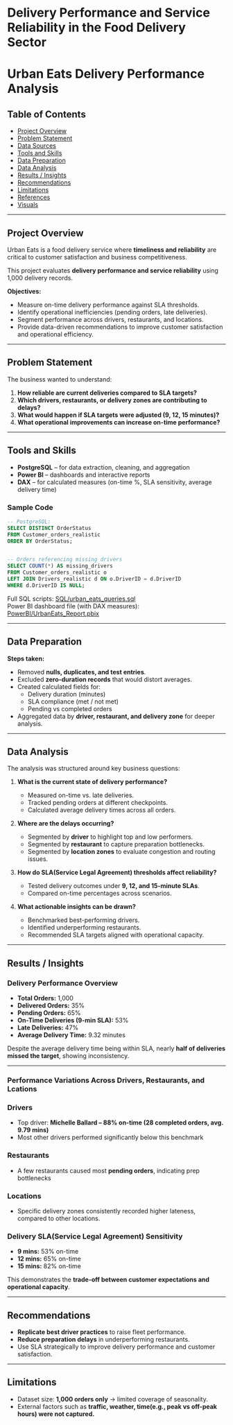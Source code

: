 # Delivery Performance and Service Reliability in the Food Delivery Sector
# Urban Eats Delivery Performance Analysis

## Table of Contents
- [Project Overview](#project-overview)
- [Problem Statement](#problem-statement)
- [Data Sources](#data-sources)
- [Tools and Skills](#tools-and-skills)
- [Data Preparation](#data-preparation)
- [Data Analysis](#data-analysis)
- [Results / Insights](#results--insights)
- [Recommendations](#recommendations)
- [Limitations](#limitations)
- [References](#references)
- [Visuals](#visuals)

---

## Project Overview
Urban Eats is a food delivery service where **timeliness and reliability** are critical to customer satisfaction and business competitiveness.  

This project evaluates **delivery performance and service reliability** using 1,000 delivery records.  

**Objectives:**
- Measure on-time delivery performance against SLA thresholds.  
- Identify operational inefficiencies (pending orders, late deliveries).  
- Segment performance across drivers, restaurants, and locations.  
- Provide data-driven recommendations to improve customer satisfaction and operational efficiency.  

---

## Problem Statement
The business wanted to understand:  
1. **How reliable are current deliveries compared to SLA targets?**  
2. **Which drivers, restaurants, or delivery zones are contributing to delays?**  
3. **What would happen if SLA targets were adjusted (9, 12, 15 minutes)?**  
4. **What operational improvements can increase on-time performance?**  

---

## Tools and Skills
- **PostgreSQL** – for data extraction, cleaning, and aggregation  
- **Power BI** – dashboards and interactive reports  
- **DAX** – for calculated measures (on-time %, SLA sensitivity, average delivery time)  

### Sample Code

```sql
-- PostgreSQL:
SELECT DISTINCT OrderStatus
FROM Customer_orders_realistic
ORDER BY OrderStatus;


-- Orders referencing missing drivers
SELECT COUNT(*) AS missing_drivers
FROM Customer_orders_realistic o
LEFT JOIN Drivers_realistic d ON o.DriverID = d.DriverID
WHERE d.DriverID IS NULL;

```
 Full SQL scripts: [SQL/urban_eats_queries.sql](SQL/urban_eats_queries.sql)  
 Power BI dashboard file (with DAX measures): [PowerBI/UrbanEats_Report.pbix](PowerBI/UrbanEats_Report.pbix)  

---

## Data Preparation
**Steps taken:**
- Removed **nulls, duplicates, and test entries**.  
- Excluded **zero-duration records** that would distort averages.  
- Created calculated fields for:  
  - Delivery duration (minutes)  
  - SLA compliance (met / not met)  
  - Pending vs completed orders  
- Aggregated data by **driver, restaurant, and delivery zone** for deeper analysis.  

---

## Data Analysis
The analysis was structured around key business questions:

1. **What is the current state of delivery performance?**  
   - Measured on-time vs. late deliveries.  
   - Tracked pending orders at different checkpoints.  
   - Calculated average delivery times across all orders.  

2. **Where are the delays occurring?**  
   - Segmented by **driver** to highlight top and low performers.  
   - Segmented by **restaurant** to capture preparation bottlenecks.  
   - Segmented by **location zones** to evaluate congestion and routing issues.  

3. **How do SLA(Service Legal Agreement) thresholds affect reliability?**  
   - Tested delivery outcomes under **9, 12, and 15-minute SLAs**.  
   - Compared on-time percentages across scenarios.  

4. **What actionable insights can be drawn?**  
   - Benchmarked best-performing drivers.  
   - Identified underperforming restaurants.  
   - Recommended SLA targets aligned with operational capacity.  

---

## Results / Insights

### Delivery Performance Overview
- **Total Orders:** 1,000  
- **Delivered Orders:** 35%  
- **Pending Orders:** 65%  
- **On-Time Deliveries (9-min SLA):** 53%  
- **Late Deliveries:** 47%  
- **Average Delivery Time:** 9.32 minutes  

Despite the average delivery time being within SLA, nearly **half of deliveries missed the target**, showing inconsistency.  

---

### Performance Variations Across Drivers, Restaurants, and Lcations

### Drivers
- Top driver: **Michelle Ballard – 88% on-time (28 completed orders, avg. 9.79 mins)**  
- Most other drivers performed significantly below this benchmark  

### Restaurants
- A few restaurants caused most **pending orders**, indicating prep bottlenecks  

### Locations
- Specific delivery zones consistently recorded higher lateness, compared to other locations.  

### Delivery SLA(Service Legal Agreement) Sensitivity
- **9 mins:** 53% on-time  
- **12 mins:** 65% on-time  
- **15 mins:** 82% on-time  

This demonstrates the **trade-off between customer expectations and operational capacity**.  

---

## Recommendations
- **Replicate best driver practices** to raise fleet performance.  
- **Reduce preparation delays** in underperforming restaurants.  
- Use SLA strategically to improve delivery performance and customer satisfaction.
---

## Limitations
- Dataset size: **1,000 orders only** → limited coverage of seasonality.  
- External factors such as **traffic, weather, time(e.g., peak vs off-peak hours) were not captured.**

